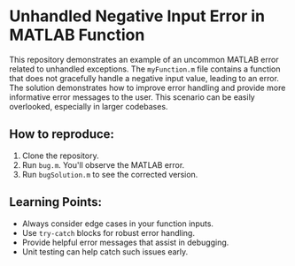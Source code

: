 # Unhandled Negative Input Error in MATLAB Function

This repository demonstrates an example of an uncommon MATLAB error related to unhandled exceptions.  The `myFunction.m` file contains a function that does not gracefully handle a negative input value, leading to an error.  The solution demonstrates how to improve error handling and provide more informative error messages to the user.  This scenario can be easily overlooked, especially in larger codebases.

## How to reproduce:
1. Clone the repository.
2. Run `bug.m`.  You'll observe the MATLAB error.
3. Run `bugSolution.m` to see the corrected version.

## Learning Points:
* Always consider edge cases in your function inputs.
* Use `try-catch` blocks for robust error handling.
* Provide helpful error messages that assist in debugging.
* Unit testing can help catch such issues early.